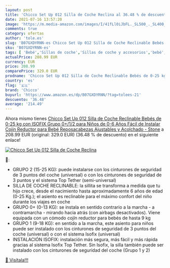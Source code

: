 ```yaml
---
layout: post
title: 'Chicco Set Up 012 Silla de Coche Reclina al 36.48 % de descuento'
date: 2021-07-16 13:57:20
image: 'https://m.media-amazon.com/images/I/41fLl0iJbFL._SL500_._SL400_.jpg'
comments: true
category: ofertas
author: 'tole.es'
slug: 'B07GXDYRNN-es Chicco Set Up 012 Silla de Coche Reclinable Bebés de 0-25...'
sku: 'B07GXDYRNN-es'
tags: [ 'Bebé','Sillas de coche','Sillas de coche y accesorios','bebé','bebés','chicco','coche','de','isofix','silla', ]
actualPrice: 208.99 EUR
currency: EUR
price: 208.99
comparePrice: 329.0 EUR
prodname: 'Chicco Set Up 012 Silla de Coche Reclinable Bebés de 0-25 kg con ISOFIX  Grupo 0+/1/2 para Niños de 0-6 Años  Fácil de Instalar  Cojín Reductor para Bebé  Reposacabezas Ajustables y Acolchado - Stone'
country: 'es'
flag: '🇪🇸'
brand: 'Chicco'
buyurl: 'https://www.amazon.es/dp/B07GXDYRNN/?tag=tolees-21'
descuento: '36.48'
average: '214.49'
---
```


Ahora mismo tienes [Chicco Set Up 012 Silla de Coche Reclinable Bebés de 0-25 kg con ISOFIX  Grupo 0+/1/2 para Niños de 0-6 Años  Fácil de Instalar  Cojín Reductor para Bebé  Reposacabezas Ajustables y Acolchado - Stone](https://www.amazon.es/dp/B07GXDYRNN/?tag=tolees-21) a 208.99 EUR (original: 329.0 EUR) (36.48 %  de descuento) en el siguiente enlace!

[![Chicco Set Up 012 Silla de Coche Reclina](https://m.media-amazon.com/images/I/41fLl0iJbFL._SL500_._SL400_.jpg)](https://www.amazon.es/dp/B07GXDYRNN/?tag=tolees-21)

🔎:

- GRUPO 2 (15-25 KG): puede instalarse con los cinturones de seguridad de 3 puntos del coche (universal) o con los cinturones de seguridad de 3 puntos y el sistema Top Tether (semi-universal)
- SILLA DE COCHE RECLINABLE: la sillita se transforma a medida que tu hijo crece, desde el nacimiento hasta aproximadamente 6 años de edad (0-25 Kg.); el asiento es reclinable para el máximo confort del niño durante los viajes en coche
- GRUPO 0+ (0-13 KG): se instala en sentido contrario a la marcha - a contramarcha - mirando hacia atrás (con airbags desactivados). Viene equipada con un cómodo cojín reductor para bebés de hasta 9 kg
- GRUPO 1 (9-18 KG): en sentido a la marcha, este asiento para niños puede ser instalado con los cinturones de seguridad de 3 puntos del coche (universal) o con el sistema Isofix (universal)
- INSTALACIÓN ISOFIX: instalación más segura, más fácil y más rápida gracias al sistema Isofix Top Tether. Sin Isofix, la silla también puede ser instalado con los cinturones de seguridad del coche (Grupo 1 y 2)

[🛒 Visítala!!!](https://www.amazon.es/dp/B07GXDYRNN/?tag=tolees-21)
